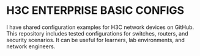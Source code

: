 # H3C ENTERPRISE BASIC CONFIGS  
I have shared configuration examples for H3C network devices on GitHub.
 This repository includes tested configurations for switches, routers, and security scenarios.
 It can be useful for learners, lab environments, and network engineers.
